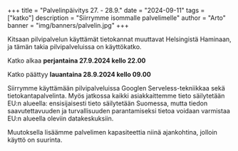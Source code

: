 +++
title = "Palvelinpäivitys 27. - 28.9."
date = "2024-09-11"
tags = ["katko"]
description = "Siirrymme isommalle palvelimelle"
author = "Arto"
banner = "img/banners/palvelin.jpg"
+++

Kitsaan pilvipalvelun käyttämät tietokannat muuttavat Helsingistä Haminaan, ja tämän takia pilvipalveluissa on käyttökatko.

Katko alkaa **perjantaina 27.9.2024 kello 22.00** 

Katko päättyy **lauantaina 28.9.2024 kello 09.00**

Siirrymme käyttämään pilvipalveluissa Googlen Serveless-tekniikkaa sekä tietokantapalvelinta. Myös jatkossa kaikki asiakkaittemme tieto säilytetään EU:n alueella: ensisijaisesti tieto säilytetään Suomessa, mutta tiedon saavutettavuuden ja turvallisuuden parantamiseksi tietoa voidaan varmistaa EU:n alueella oleviin datakeskuksiin.

Muutoksella lisäämme palvelimen kapasiteettia niinä ajankohtina, jolloin käyttö on suurinta. 